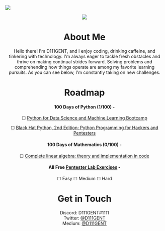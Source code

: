 ![](https://komarev.com/ghpvc/?username=D111GENT)

<div align="center"><img src="https://svgur.com/i/paR.svg"></div>

<h1 align="center">About Me</h1>
<div align="center">
<p text-align="center">
Hello there! I'm D111GENT, and I enjoy coding, drinking caffeine, and tinkering with technology. I'm always eager to tackle fresh obstacles and thrive on making continual strides forward. Solving problems and comprehending how things operate are among my favorite learning pursuits. As you can see below, I'm constantly taking on new challenges.

# Roadmap

#### 100 Days of Python (1/100) -

☐ [Python for Data Science and Machine Learning Bootcamp](https://www.udemy.com/share/101WaU3@zbuWHqAXFGrU13nt_LTriuhYrhSrPUSR1AsmZEDHZ_5kHCk20zffy5X2pK2wJPDuuQ==/)

☐ [Black Hat Python, 2nd Edition: Python Programming for Hackers and Pentesters](https://www.amazon.com/dp/1718501129/ref=cm_sw_r_as_gl_apa_gl_i_VHG1D00VYAX92DWZYCXY?linkCode=ml1&tag=thehackerhut-20)

#### 100 Days of Mathematics (0/100) -

☐ [Complete linear algebra: theory and implementation in code](https://www.udemy.com/course/linear-algebra-theory-and-implementation/learn/lecture/10500346#overview)

#### All Free [Pentester Lab Exercises](https://pentesterlab.com/exercises) -
☐ Easy
☐ Medium
☐ Hard

# Get in Touch<br>
Discord: D111GENT#1111<br>
Twitter: [@D111GENT](https://twitter.com/d111gent)<br>
Medium: [@D111GENT](https://medium.com/@D111GENT)<br>
